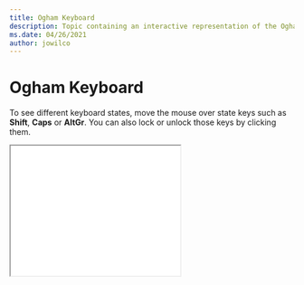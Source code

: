 ```yaml
--- 
title: Ogham Keyboard 
description: Topic containing an interactive representation of the Ogham Keyboard 
ms.date: 04/26/2021 
author: jowilco 
--- 
```

 
# Ogham Keyboard 
 
To see different keyboard states, move the mouse over state keys such as **Shift**, **Caps** or **AltGr**. You can also lock or unlock those keys by clicking them. 
 
<iframe src="kbdogham.html" height="230"></iframe> 
